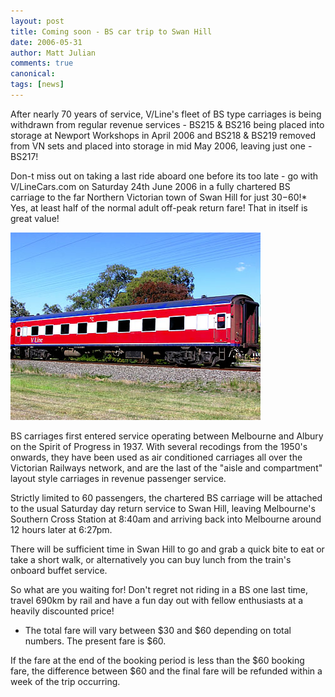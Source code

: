 ```yaml
---
layout: post
title: Coming soon - BS car trip to Swan Hill
date: 2006-05-31
author: Matt Julian
comments: true
canonical: 
tags: [news]
---
```


After nearly 70 years of service, V/Line's fleet of BS type carriages is being withdrawn from regular revenue services - BS215 & BS216 being placed into storage at Newport Workshops in April 2006 and BS218 & BS219  removed from VN sets and placed into storage in mid May 2006, leaving just one - BS217!

Don-t miss out on taking a last ride aboard one before its too late - go with V/LineCars.com on Saturday 24th June 2006 in a fully chartered BS carriage to the far Northern Victorian town of Swan Hill for just $30-$60!* Yes, at least half of the normal adult off-peak return fare! That in itself is great value! 

<img src="/images/bs_3.jpg" />

BS carriages first entered service operating between Melbourne and Albury on the Spirit of Progress in 1937. With several recodings from the 1950's onwards, they have been used as air conditioned carriages all over the Victorian Railways network, and are the last of the "aisle and compartment" layout style carriages in revenue passenger service.

Strictly limited to 60 passengers, the chartered BS carriage will be attached to the usual Saturday day return service to Swan Hill, leaving Melbourne's Southern Cross Station at 8:40am and arriving back into Melbourne around 12 hours later at 6:27pm. 

There will be sufficient time in Swan Hill to go and grab a quick bite to eat or take a short walk, or alternatively you can buy lunch from the train's onboard buffet service.

So what are you waiting for! Don't regret not riding in a BS one last time, travel 690km by rail and have a fun day out with fellow enthusiasts at a heavily discounted price!

* The total fare will vary between $30 and $60 depending on total numbers. The present fare is $60.

If the fare at the end of the booking period is less than the $60 booking fare, the difference between $60 and the final fare will be refunded within a week of the trip occurring.
 

 